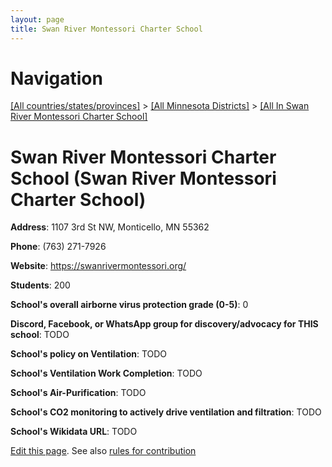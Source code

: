 ```yaml
---
layout: page
title: Swan River Montessori Charter School
---
```

# Navigation

[[All countries/states/provinces]](../../..) > [[All Minnesota Districts]](../..) > [[All In Swan River Montessori Charter School]](..)

# Swan River Montessori Charter School (Swan River Montessori Charter School)

**Address**: 1107 3rd St NW, Monticello, MN 55362

**Phone**: (763) 271-7926

**Website**: <https://swanrivermontessori.org/>

**Students**: 200

**School's overall airborne virus protection grade (0-5)**: 0

**Discord, Facebook, or WhatsApp group for discovery/advocacy for THIS school**: TODO

**School's policy on Ventilation**: TODO

**School's Ventilation Work Completion**: TODO

**School's Air-Purification**: TODO

**School's CO2 monitoring to actively drive ventilation and filtration**: TODO

**School's Wikidata URL**: TODO


[Edit this page](https://github.com/ventilate-schools/MN/edit/main/./Swan_River_Montessori_Charter_School/Swan_River_Montessori_Charter_School.md). See also [rules for contribution](../../../contribution-rules/)
